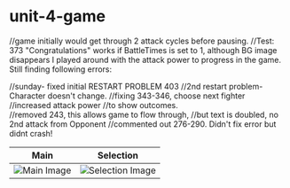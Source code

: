# unit-4-game
//game initially would get through 2 attack cycles before pausing.
//Test: 373 "Congratulations" works if BattleTimes is set to 1, although BG image disappears
I played around with the attack power to progress in the game. Still finding following errors:

//sunday- fixed  initial RESTART PROBLEM 403
//2nd restart problem- Character doesn't change.
//fixing 343-346, choose next fighter
//increased attack power
//to show outcomes.
<br>
//removed 243, this allows game to flow through, 
//but text is doubled, no 2nd attack from Opponent
//commented out 276-290. Didn't fix error but didnt crash!
<table>
<thead>
<tr>
<th>Main</th>
<th>Selection</th>
</tr>
</thead>
<tbody>
<tr>
<td><img src="jamesravenscroft/unit-4-game/assets/images/RPGtest.PNG" alt="Main Image" style="max-width:100%;"></a></td>
<td><img src="jamesravenscroft/unit-4-game/assets/images/RPGtest2.PNG" alt="Selection Image" style="max-width:100%;"></a></td>
</tr>
</tbody>
</table>
